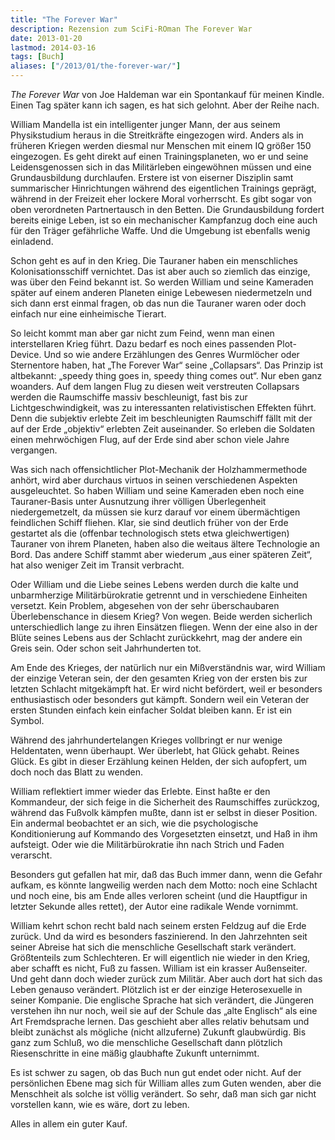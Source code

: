 ```yaml
---
title: "The Forever War"
description: Rezension zum SciFi-ROman The Forever War
date: 2013-01-20
lastmod: 2014-03-16
tags: [Buch]
aliases: ["/2013/01/the-forever-war/"]
---
```

<em>The Forever War</em> von Joe Haldeman war ein Spontankauf für meinen Kindle.
Einen Tag später kann ich sagen, es hat sich gelohnt. Aber der Reihe nach.

William Mandella ist ein intelligenter junger Mann, der aus seinem
Physikstudium heraus in die Streitkräfte eingezogen wird. Anders
als in früheren Kriegen werden diesmal nur Menschen mit einem IQ
größer 150 eingezogen. Es geht direkt auf einen Trainingsplaneten,
wo er und seine Leidensgenossen sich in das Militärleben eingewöhnen
müssen und eine Grundausbildung durchlaufen. Erstere ist von eiserner
Disziplin samt summarischer Hinrichtungen während des eigentlichen
Trainings geprägt, während in der Freizeit eher lockere Moral vorherrscht.
Es gibt sogar von oben verordneten Partnertausch in den Betten.
Die Grundausbildung fordert bereits einige Leben, ist so ein
mechanischer Kampfanzug doch eine auch für den Träger gefährliche
Waffe. Und die Umgebung ist ebenfalls wenig einladend.

Schon geht es auf in den Krieg. Die Tauraner haben ein menschliches
Kolonisationsschiff vernichtet. Das ist aber auch so ziemlich das
einzige, was über den Feind bekannt ist. So werden William und seine
Kameraden später auf einem anderen Planeten einige Lebewesen niedermetzeln
und sich dann erst einmal fragen, ob das nun die Tauraner waren oder
doch einfach nur eine einheimische Tierart.

So leicht kommt man aber gar nicht zum Feind, wenn man einen interstellaren
Krieg führt. Dazu bedarf es noch eines passenden Plot-Device.
Und so wie andere Erzählungen des Genres Wurmlöcher oder Sternentore
haben, hat „The Forever War“ seine „Collapsars“. Das Prinzip ist
altbekannt: „speedy thing goes in, speedy thing comes out“. Nur
eben ganz woanders. Auf dem langen Flug zu diesen weit verstreuten
Collapsars werden die Raumschiffe massiv beschleunigt, fast bis
zur Lichtgeschwindigkeit, was zu interessanten relativistischen
Effekten führt. Denn die subjektiv erlebte Zeit im beschleunigten
Raumschiff fällt mit der auf der Erde „objektiv“ erlebten Zeit
auseinander. So erleben die Soldaten einen mehrwöchigen Flug, auf
der Erde sind aber schon viele Jahre vergangen.

Was sich nach offensichtlicher Plot-Mechanik der Holzhammermethode
anhört, wird aber durchaus virtuos in seinen verschiedenen Aspekten
ausgeleuchtet. So haben William und seine Kameraden eben noch eine
Tauraner-Basis unter Ausnutzung ihrer völligen Überlegenheit
niedergemetzelt, da müssen sie kurz darauf vor einem übermächtigen
feindlichen Schiff fliehen. Klar, sie sind deutlich früher von der
Erde gestartet als die (offenbar technologisch stets etwa gleichwertigen)
Tauraner von ihrem Planeten, haben also die weitaus ältere Technologie
an Bord. Das andere Schiff stammt aber wiederum „aus einer späteren Zeit“,
hat also weniger Zeit im Transit verbracht.

Oder William und die Liebe seines Lebens werden durch die kalte und
unbarmherzige Militärbürokratie getrennt und in verschiedene Einheiten
versetzt. Kein Problem, abgesehen von der sehr überschaubaren
Überlebenschance in diesem Krieg? Von wegen. Beide werden sicherlich
unterschiedlich lange zu ihren Einsätzen fliegen. Wenn der eine
also in der Blüte seines Lebens aus der Schlacht zurückkehrt, mag
der andere ein Greis sein. Oder schon seit Jahrhunderten tot.

Am Ende des Krieges, der natürlich nur ein Mißverständnis war, wird
William der einzige Veteran sein, der den gesamten Krieg von der
ersten bis zur letzten Schlacht mitgekämpft hat. Er wird nicht befördert,
weil er besonders enthusiastisch oder besonders gut kämpft. Sondern
weil ein Veteran der ersten Stunden einfach kein einfacher Soldat
bleiben kann. Er ist ein Symbol.

Während des jahrhundertelangen Krieges vollbringt er nur wenige
Heldentaten, wenn überhaupt. Wer überlebt, hat Glück gehabt.
Reines Glück. Es gibt in dieser Erzählung keinen Helden, der sich
aufopfert, um doch noch das Blatt zu wenden.

William reflektiert immer wieder das Erlebte. Einst haßte er den
Kommandeur, der sich feige in die Sicherheit des Raumschiffes zurückzog,
während das Fußvolk kämpfen mußte, dann ist er selbst in dieser Position.
Ein andermal beobachtet er an sich, wie die psychologische Konditionierung
auf Kommando des Vorgesetzten einsetzt, und Haß in ihm aufsteigt.
Oder wie die Militärbürokratie ihn nach Strich und Faden verarscht.

Besonders gut gefallen hat mir, daß das Buch immer dann, wenn die
Gefahr aufkam, es könnte langweilig werden nach dem Motto: noch
eine Schlacht und noch eine, bis am Ende alles verloren scheint
(und die Hauptfigur in letzter Sekunde alles rettet), der Autor
eine radikale Wende vornimmt.

William kehrt schon recht bald nach seinem ersten Feldzug auf die
Erde zurück. Und da wird es besonders faszinierend. In den Jahrzehnten
seit seiner Abreise hat sich die menschliche Gesellschaft stark
verändert. Größtenteils zum Schlechteren. Er will eigentlich nie
wieder in den Krieg, aber schafft es nicht, Fuß zu fassen. William
ist ein krasser Außenseiter. Und geht dann doch wieder zurück zum
Militär. Aber auch dort hat sich das Leben genauso verändert.
Plötzlich ist er der einzige Heterosexuelle in seiner Kompanie.
Die englische Sprache hat sich verändert, die Jüngeren verstehen
ihn nur noch, weil sie auf der Schule das „alte Englisch“ als eine
Art Fremdsprache lernen. Das geschieht aber alles relativ behutsam
und bleibt zunächst als mögliche (nicht allzuferne) Zukunft glaubwürdig.
Bis ganz zum Schluß, wo die menschliche Gesellschaft dann plötzlich
Riesenschritte in eine mäßig glaubhafte Zukunft unternimmt.

Es ist schwer zu sagen, ob das Buch nun gut endet oder nicht.
Auf der persönlichen Ebene mag sich für William alles zum Guten
wenden, aber die Menschheit als solche ist völlig verändert.
So sehr, daß man sich gar nicht vorstellen kann, wie es wäre, dort zu leben.

Alles in allem ein guter Kauf.